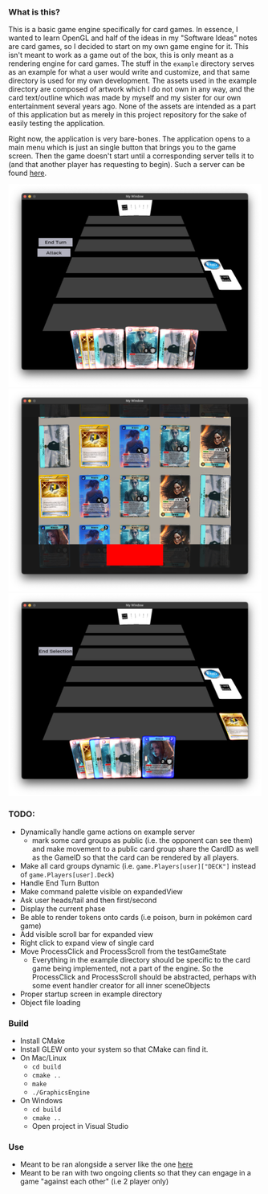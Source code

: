 ### What is this?

This is a basic game engine specifically for card games. In essence, I wanted to learn OpenGL and half of the ideas in my "Software Ideas" notes are card games, so I decided to start on my own game engine for it. This isn't meant to work as a game out of the box, this is only meant as a rendering engine for card games. The stuff in the `example` directory serves as an example for what a user would write and customize, and that same directory is used for my own development. The assets used in the example directory are composed of artwork which I do not own in any way, and the card text/outline which was made by myself and my sister for our own entertainment several years ago. None of the assets are intended as a part of this application but as merely in this project repository for the sake of easily testing the application.

Right now, the application is very bare-bones. The application opens to a main menu which is just an single button that brings you to the game screen. Then the game doesn't start until a corresponding server tells it to (and that another player has requesting to begin). Such a server can be found [here](https://github.com/Zarone/CardGameServer).

![Screenshot 1](./README/1.png "Screenshot 1")
![Screenshot 2](./README/2.png "Screenshot 2")
![Screenshot 3](./README/3.png "Screenshot 3")

### TODO:
- Dynamically handle game actions on example server
  - mark some card groups as public (i.e. the opponent can see them) and make movement to a public card group share the CardID as well as the GameID so that the card can be rendered by all players.
- Make all card groups dynamic (i.e. ```game.Players[user]["DECK"]``` instead of ```game.Players[user].Deck```)
- Handle End Turn Button
- Make command palette visible on expandedView
- Ask user heads/tail and then first/second
- Display the current phase
- Be able to render tokens onto cards (i.e poison, burn in pokémon card game)
- Add visible scroll bar for expanded view
- Right click to expand view of single card
- Move ProcessClick and ProcessScroll from the testGameState
  - Everything in the example directory should be specific to the card game being implemented, not a part of the engine. So the ProcessClick and ProcessScroll should be abstracted, perhaps with some event handler creator for all inner sceneObjects
- Proper startup screen in example directory
- Object file loading

### Build
- Install CMake
- Install GLEW onto your system so that CMake can find it.
- On Mac/Linux
  - `cd build`
  - `cmake ..`
  - `make`
  - `./GraphicsEngine`
- On Windows
  - `cd build`
  - `cmake ..`
  - Open project in Visual Studio

### Use
  - Meant to be ran alongside a server like the one [here](https://github.com/Zarone/CardGameServer)
  - Meant to be ran with two ongoing clients so that they can engage in a game "against each other" (i.e 2 player only)
